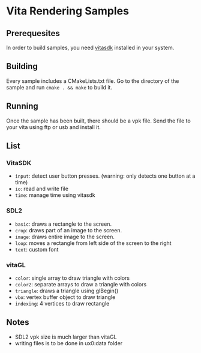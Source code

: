 # Vita Rendering Samples

## Prerequesites

In order to build samples, you need [vitasdk](https://vitasdk.org) installed in your system.

## Building

Every sample includes a CMakeLists.txt file. Go to the directory of the sample and run `cmake . && make` to build it.

## Running

Once the sample has been built, there should be a vpk file. Send the file to your vita using ftp or usb and install it.

## List

### VitaSDK

* `input`: detect user button presses. (warning: only detects one button at a time)
* `io`: read and write file
* `time`: manage time using vitasdk

### SDL2

* `basic`: draws a rectangle to the screen.
* `crop`: draws part of an image to the screen.
* `image`: draws entire image to the screen.
* `loop`: moves a rectangle from left side of the screen to the right
* `text`: custom font

### vitaGL

* `color`: single array to draw triangle with colors
* `color2`: separate arrays to draw a triangle with colors
* `triangle`: draws a triangle using glBegin()
* `vbo`: vertex buffer object to draw triangle
* `indexing`: 4 vertices to draw rectangle

## Notes

* SDL2 vpk size is much larger than vitaGL
* writing files is to be done in ux0:data folder
